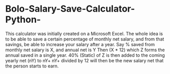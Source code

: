 # Bolo-Salary-Save-Calculator-Python-
This calculator was initially created on a Microsoft Excel. 
The whole idea is to be able to save a certain percentage of monthly net salary, and from that savings, be able to increase your salary after a year.
Say % saved from monthly net salary is X, and annual net is Y
Then (X * 12) which Z forms the annual saved in a single year.
40% (Static) of Z is then added to the coming yearly net (nY) to nY+
nY+ divided by 12 will then be the new salary net that the person starts to earn.
